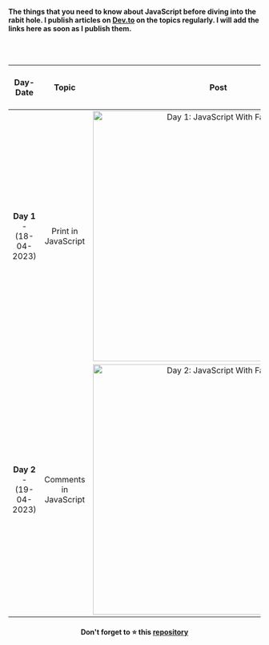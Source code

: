 <p alighn="center"> <b>The things that you need to know about JavaScript before diving into the rabit hole. I publish articles on <a href="https://dev.to/fahimfba">Dev.to</a> on the topics regularly. I will add the links here as soon as I publish them.</b></p>

<br>
<br>

|       **Day-Date**       |       **Topic**        |                                                                             **Post**                                                                             |                                                    **Blog Post / Article Link**                                                     | **YouTube Video Link** |
| :----------------------: | :--------------------: | :--------------------------------------------------------------------------------------------------------------------------------------------------------------: | :---------------------------------------------------------------------------------------------------------------------------------: | :--------------------: |
| **Day 1** - (18-04-2023) |  Print in JavaScript   | <img src="https://user-images.githubusercontent.com/64195132/233771033-61c8fdb1-19bc-46e0-a7bd-08a6400e9b43.png" alt="Day 1: JavaScript With Fahim" width="500"> |                         [`Blog`](https://dev.to/fahimfba/learn-javascript-printing-your-first-message-2m04)                         |          N/A           |
| **Day 2** - (19-04-2023) | Comments in JavaScript | <img src="https://user-images.githubusercontent.com/64195132/233770979-dc81e6d7-1b45-45cf-bc7e-b4740bd19ea6.png" alt="Day 2: JavaScript With Fahim" width="500"> | [`Blog`](https://dev.to/fahimfba/mastering-javascript-unraveling-the-art-of-effective-commenting-for-better-code-collaboration-46b) |          N/A           |


<h4 align="center">Don't forget to ⭐ this <a href="https://github.com/FahimFBA/JavaScript">repository</a></h4>